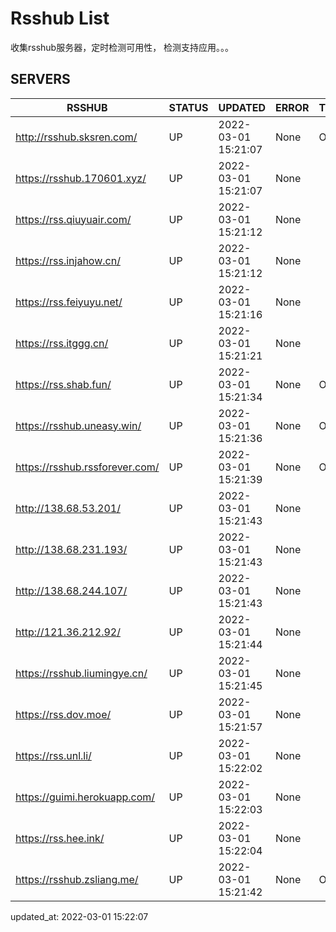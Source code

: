 # Rsshub List

收集rsshub服务器，定时检测可用性， 检测支持应用。。。


## SERVERS

|  RSSHUB   | STATUS  | UPDATED  | ERROR  | TWITTER |  
|  ----  | ----  | ----  | ----  | ---- |  
| http://rsshub.sksren.com/ | UP | 2022-03-01 15:21:07 | None |OK|  
| https://rsshub.170601.xyz/ | UP | 2022-03-01 15:21:07 | None ||  
| https://rss.qiuyuair.com/ | UP | 2022-03-01 15:21:12 | None ||  
| https://rss.injahow.cn/ | UP | 2022-03-01 15:21:12 | None ||  
| https://rss.feiyuyu.net/ | UP | 2022-03-01 15:21:16 | None ||  
| https://rss.itggg.cn/ | UP | 2022-03-01 15:21:21 | None ||  
| https://rss.shab.fun/ | UP | 2022-03-01 15:21:34 | None |OK|  
| https://rsshub.uneasy.win/ | UP | 2022-03-01 15:21:36 | None |OK|  
| https://rsshub.rssforever.com/ | UP | 2022-03-01 15:21:39 | None |OK|  
| http://138.68.53.201/ | UP | 2022-03-01 15:21:43 | None ||  
| http://138.68.231.193/ | UP | 2022-03-01 15:21:43 | None ||  
| http://138.68.244.107/ | UP | 2022-03-01 15:21:43 | None ||  
| http://121.36.212.92/ | UP | 2022-03-01 15:21:44 | None ||  
| https://rsshub.liumingye.cn/ | UP | 2022-03-01 15:21:45 | None ||  
| https://rss.dov.moe/ | UP | 2022-03-01 15:21:57 | None ||  
| https://rss.unl.li/ | UP | 2022-03-01 15:22:02 | None ||  
| https://guimi.herokuapp.com/ | UP | 2022-03-01 15:22:03 | None ||  
| https://rss.hee.ink/ | UP | 2022-03-01 15:22:04 | None ||  
| https://rsshub.zsliang.me/ | UP | 2022-03-01 15:21:42 | None |OK|  
  

updated_at: 2022-03-01 15:22:07  
